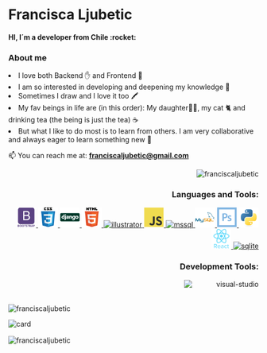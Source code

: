 # Francisca Ljubetic 
<h4 align="left">HI, I´m a developer from Chile :rocket: &nbsp;</h4> 
<h3> About me </h3>
<li> I love both Backend ✋ and Frontend 💅 </li>
<li> I am so interested in developing and deepening my knowledge 🦉</li>
<li> Sometimes I draw and I love it too 🖍️ </li>
<li> My fav beings in life are (in this order): My daughter👧🏼, my cat 🐈 and drinking tea (the being is just the tea) ☕ </li>
<li> But what I like to do most is to learn from others. I am very collaborative and always eager to learn something new 🌠</li>

📫 You can reach me at:  **franciscaljubetic@gmail.com**
<p align="right"> <img src="https://lh3.googleusercontent.com/-M_a45J6gG5M/YU0RoZt9yjI/AAAAAAAAMPA/bP97m8PKQpgh1VTpPEBFn11tLT4eIGn9ACEwYBhgLKtQDABHVOhy581tsWlYHd4cXcy1LIp1MOLU9GZqZCcxdhTG7JCCigC6nh-jSzT63IFRcIkT9IMcUU1H74WDD-IReu-dlL3hRqERTuGtirv_UO8Zos8FTWXYM-BdlLfLwAIt1ayP8BLFBBIMh3n1MgRs6lB19XMnVhPUd2-K7JuA9W3u4pY_5MhrJrqoecLepDYmsoolnEgijJ3qwhNnCHJE_TxjEbIysm5j-CO4j00rHnJ0caWDy5rRdft9CUNGH8DWSqZgLfwTekYv_Czytrda5iMJEut7ouxe1ScedDbxBE61Zv1ul-_GN2kIiqiJGgRTLQ7btcWCxgYMMPsZ3-kwGnpQwVeyCT7DJJIyeu6cHxW-OoPfCIqtbAYx26ofVkWjbDSnhyuhvgbuqjtHHFuY09f3Ml6QS99v_42tgUF9y5mCC1nxdH-hhWfiZQK03xwZEHgXqq8e7QgSWDs1Pv0mte2CPWOS6J5LmnjWTmadWobfmz5-E6TCRpXZyuFMSLOQOuIbwl0y7PlvMPYKlBlm896Qef_Dr7mFkpaAYtqPYlSI3MpEAQvJ6QmyAHqOaUYpN8k_UhukTs54cKEncYB_l_Jl9EYQyAsgt0BKgZhNCmmo-qHLVMN2wuIoG/w140-h140-p/ProfilePicturePhoto" alt="franciscaljubetic" /> </p>





<h3 align="right">Languages and Tools:</h3>
<p align="right"> <a href="https://getbootstrap.com" target="_blank"> <img src="https://raw.githubusercontent.com/devicons/devicon/master/icons/bootstrap/bootstrap-plain-wordmark.svg" alt="bootstrap" width="40" height="40"/> </a> <a href="https://www.w3schools.com/css/" target="_blank"> <img src="https://raw.githubusercontent.com/devicons/devicon/master/icons/css3/css3-original-wordmark.svg" alt="css3" width="40" height="40"/> </a> <a href="https://www.djangoproject.com/" target="_blank"> <img src="https://raw.githubusercontent.com/devicons/devicon/master/icons/django/django-original.svg" alt="django" width="40" height="40"/> </a> <a href="https://www.w3.org/html/" target="_blank"> <img src="https://raw.githubusercontent.com/devicons/devicon/master/icons/html5/html5-original-wordmark.svg" alt="html5" width="40" height="40"/> </a> <a href="https://www.adobe.com/in/products/illustrator.html" target="_blank"> <img src="https://www.vectorlogo.zone/logos/adobe_illustrator/adobe_illustrator-icon.svg" alt="illustrator" width="40" height="40"/> </a> <a href="https://developer.mozilla.org/en-US/docs/Web/JavaScript" target="_blank"> <img src="https://raw.githubusercontent.com/devicons/devicon/master/icons/javascript/javascript-original.svg" alt="javascript" width="40" height="40"/> </a> <a href="https://www.microsoft.com/en-us/sql-server" target="_blank"> <img src="https://www.svgrepo.com/show/303229/microsoft-sql-server-logo.svg" alt="mssql" width="40" height="40"/> </a> <a href="https://www.mysql.com/" target="_blank"> <img src="https://raw.githubusercontent.com/devicons/devicon/master/icons/mysql/mysql-original-wordmark.svg" alt="mysql" width="40" height="40"/> </a> <a href="https://www.photoshop.com/en" target="_blank"> <img src="https://raw.githubusercontent.com/devicons/devicon/master/icons/photoshop/photoshop-line.svg" alt="photoshop" width="40" height="40"/> </a> <a href="https://www.python.org" target="_blank"> <img src="https://raw.githubusercontent.com/devicons/devicon/master/icons/python/python-original.svg" alt="python" width="40" height="40"/> </a> <a href="https://reactjs.org/" target="_blank"> <img src="https://raw.githubusercontent.com/devicons/devicon/master/icons/react/react-original-wordmark.svg" alt="react" width="40" height="40"/> </a> <a href="https://www.sqlite.org/" target="_blank"> <img src="https://www.vectorlogo.zone/logos/sqlite/sqlite-icon.svg" alt="sqlite" width="40" height="40"/> </a> </p>

<h3 align="right">Development Tools:</h3>
<a align="right" href="https://getbootstrap.com" target="_blank"> <img align="right" src="https://img.shields.io/badge/-Visual%20Studio%20Code-333333?style=flat&logo=visual-studio-code&logoColor=007ACC" alt="visual-studio" width="150" height="25"/> </a>
<br><br>
<p><img align="center" src="https://github-readme-stats.vercel.app/api/top-langs?username=franciscaljubetic&show_icons=true&locale=en&layout=compact&theme=cobalt" alt="franciscaljubetic" /></p>

![card](https://github-readme-stats.vercel.app/api?username=franciscaljubetic&theme=cobalt)


<p><img align="center" src="https://github-readme-streak-stats.herokuapp.com/?user=franciscaljubetic&theme=cobalt" alt="franciscaljubetic" /></p>
